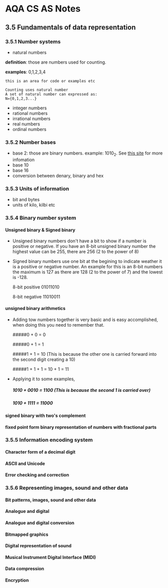# AQA CS AS Notes

## 3.5 Fundamentals of data representation

### 3.5.1 Number systems
+ natural numbers

**definition**: those are numbers used for counting.

**examples**: 0,1,2,3,4
``` 
this is an area for code or examples etc

Counting uses natural number
A set of natural number can expressed as:
N={0,1,2,3...}

```

+ integer numbers
+ rational numbers
+ irrational numbers
+ real numbers
+ ordinal numbers

### 3.5.2 Number bases
+ base 2: those are binary numbers. example: 1010<sub>2</sub>. See [this site](https://bournetocode.com/projects/AQA_AS_Theory/pages/3-5.html) for more infomation
+ base 10
+ base 16
+ conversion between denary, binary and hex

### 3.5.3 Units of information
+ bit and bytes
+ units of kilo, kilbi etc

### 3.5.4 Binary number system

#### Unsigned binary & Signed binary

+ Unsigned binary numbers don't have a bit to show if a number is positive or negative. If you have an 8-bit unsigned binary number the highest value can be 255, there are 256 (2 to the power of 8)

+ Signed binary numbers use one bit at the begining to indicate weather it is a positive or negative number. An example for this is an 8-bit numbers the maximum is 127 as there are 128 (2 to the power of 7) and the lowest is -128. 

 	8-bit positive 01011010

	8-bit negative 11010011

#### unsigned binary arithmetics

+ Adding tow numbers together is very basic and is easy accomplished, when doing this you need to remember that. 

	#####0 + 0 = 0

	#####0 + 1 = 1

	#####1 + 1 = 10 (This is because the other one is carried forward into the second digit creating a 10)

	#####1 + 1 + 1 = 10 + 1 = 11

+ Applying it to some examples, 

	##### 1010 + 0010 = 1100 (This is because the second 1 is carried over)

	##### 1010 + 1111 = 11000

#### signed binary with two's complement
#### fixed point form binary representation of numbers with fractional parts

### 3.5.5 Information encoding system

#### Character form of a decimal digit
#### ASCII and Unicode
#### Error checking and correction

### 3.5.6 Representing images, sound and other data

#### Bit patterns, images,  sound  and other  data
#### Analogue and digital
#### Analogue and digital conversion
#### Bitmapped graphics
#### Digital representation of sound
#### Musical Instrument Digital Interface (MIDI)
#### Data compression
#### Encryption
